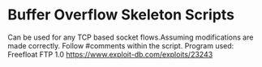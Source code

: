 # Buffer Overflow Skeleton Scripts
Can be used for any TCP based socket flows.Assuming modifications are made correctly.
Follow #comments within the script.
Program used: Freefloat FTP 1.0 https://www.exploit-db.com/exploits/23243
